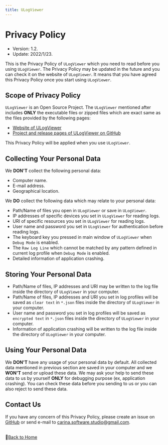 ```yaml
---
title: ULogViewer
---
```


# Privacy Policy
- Version: 1.2.
- Update: 2022/1/23.

This is the Privacy Policy of ```ULogViewer``` which you need to read before you using ```ULogViewer```. 
The Privacy Policy may be updated in the future and you can check it on the website of ```ULogViewer```. 
It means that you have agreed this Privacy Policy once you start using ```ULogViewer```.

## Scope of Privacy Policy
```ULogViewer``` is an Open Source Project. The ```ULogViewer``` mentioned after includes **ONLY** the executable files or zipped files which are exact same as the files provided by the following pages:
* [Website of ULogViewer](https://carina-studio.github.io/ULogViewer/)
* [Project and release pages of ULogViewer on GitHub](https://github.com/carina-studio/ULogViewer)

This Privacy Policy will be applied when you use ```ULogViewer```.

## Collecting Your Personal Data
We **DON'T** collect the following personal data:
- Computer name.
- E-mail address.
- Geographical location.

We **DO** collect the following data which may relate to your personal data:
- Path/Name of files you open in ```ULogViewer``` or save in ```ULogViewer```.
- IP addresses of specific devices you set in ```ULogViewer``` for reading logs.
- URI of specific resources you set in ```ULogViewer``` for reading logs.
- User name and password you set in ```ULogViewer``` for authentication before reading logs.
- The keyboard key you pressed in main window of ```ULogViewer``` when ```Debug Mode``` is enabled.
- The ```Raw Log Line``` which cannot be matched by any pattern defined in current log profile when ```Debug Mode``` is enabled.
- Detailed information of application crashing.

## Storing Your Personal Data
- Path/Name of files, IP addresses and URI may be written to the log file inside the directory of ```ULogViewer``` in your computer.
- Path/Name of files, IP addresses and URI you set in log profiles will be saved as ```clear text``` in ```*.json``` files inside the directory of ```ULogViewer``` in your computer.
- User name and password you set in log profiles will be saved as ```encrypted text``` in ```*.json``` files inside the directory of ```ULogViewer``` in your computer.
- Information of application crashing will be written to the log file inside the directory of ```ULogViewer``` in your computer.

## Using Your Personal Data
We **DON'T** have any usage of your personal data by default. All collected data mentioned in previous section are saved in your computer and we **WON'T** send or upload these data.
We may ask your help to send these data to us by yourself **ONLY** for debugging purpose (ex, application crashing).
You can check these data before you sending to us or you can also reject to send these data.

## Contact Us
If you have any concern of this Privacy Policy, please create an issue on [GitHub](https://github.com/carina-studio/ULogViewer/issues) or send e-mail to [carina.software.studio@gmail.com](mailto:carina.software.studio@gmail.com).


<br/>📔[Back to Home](index.md)
